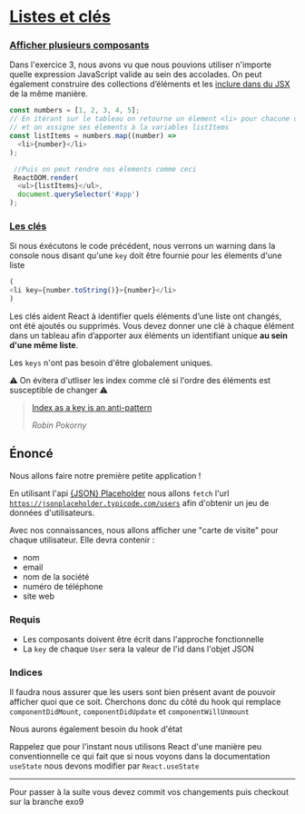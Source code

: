 # [Listes et clés](https://fr.reactjs.org/docs/lists-and-keys.html)

### [Afficher plusieurs composants](https://fr.reactjs.org/docs/lists-and-keys.html#rendering-multiple-components)

Dans l'exercice 3, nous avons vu que nous pouvions utiliser n'importe quelle expression JavaScript valide au sein des accolades. On peut également construire des collections d’éléments et les [inclure dans du JSX](https://fr.reactjs.org/docs/introducing-jsx.html#embedding-expressions-in-jsx) de la même manière.

```javascript
const numbers = [1, 2, 3, 4, 5];
// En itérant sur le tableau on retourne un élement <li> pour chacune des entrées
// et on assigne ses élements à la variables listItems
const listItems = numbers.map((number) =>
  <li>{number}</li>  
);

 //Puis on peut rendre nos élements comme ceci
 ReactDOM.render(
  <ul>{listItems}</ul>,
  document.querySelector('#app')
);

```

### [Les clés](https://fr.reactjs.org/docs/lists-and-keys.html#keys)

Si nous éxécutons le code précédent, nous verrons un warning dans la console nous disant qu'une `key` doit être fournie pour les élements d'une liste

```javascript
(
<li key={number.toString()}>{number}</li>
)
```

Les clés aident React à identifier quels éléments d’une liste ont changés, ont été ajoutés ou supprimés. Vous devez donner une clé à chaque élément dans un tableau afin d’apporter aux éléments un identifiant unique **au sein d'une même liste**.

Les `keys` n'ont pas besoin d'être globalement uniques.

⚠ On évitera d'utliser les index comme clé si l'ordre des éléments est susceptible de changer ⚠
> [Index as a key is an anti-pattern](https://robinpokorny.medium.com/index-as-a-key-is-an-anti-pattern-e0349aece318)
>
> <cite>Robin Pokorny</cite>



## Énoncé

Nous allons faire notre première petite application !

En utilisant l'api [{JSON} Placeholder](https://jsonplaceholder.typicode.com/) nous allons `fetch` l'url [`https://jsonplaceholder.typicode.com/users`](https://jsonplaceholder.typicode.com/users) afin d'obtenir un jeu de données d'utilisateurs.

Avec nos connaissances, nous allons afficher une "carte de visite" pour chaque utilisateur.
Elle devra contenir :
- nom
- email
- nom de la société
- numéro de téléphone
- site web

### Requis
- Les composants doivent être écrit dans l'approche fonctionnelle
- La `key` de chaque `User` sera la valeur de l'id dans l'objet JSON

### Indices

Il faudra nous assurer que les users sont bien présent avant de pouvoir afficher quoi que ce soit. Cherchons donc du côté du hook qui remplace `componentDidMount`, `componentDidUpdate` et `componentWillUnmount`

Nous aurons également besoin du hook d'état

Rappelez que pour l'instant nous utilisons React d'une manière peu conventionnelle ce qui fait que si nous voyons dans la documentation `useState` nous devons modifier par `React.useState`

---

Pour passer à la suite vous devez commit vos changements puis checkout sur la branche exo9